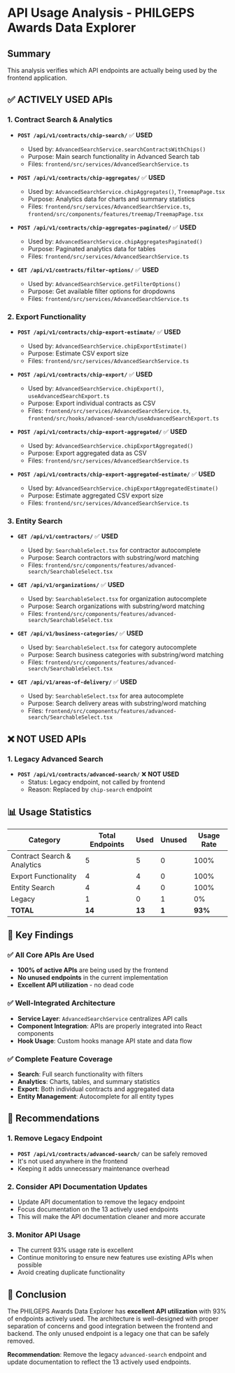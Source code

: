 # API Usage Analysis - PHILGEPS Awards Data Explorer

## Summary
This analysis verifies which API endpoints are actually being used by the frontend application.

## ✅ **ACTIVELY USED APIs**

### 1. Contract Search & Analytics
- **`POST /api/v1/contracts/chip-search/`** ✅ **USED**
  - Used by: `AdvancedSearchService.searchContractsWithChips()`
  - Purpose: Main search functionality in Advanced Search tab
  - Files: `frontend/src/services/AdvancedSearchService.ts`

- **`POST /api/v1/contracts/chip-aggregates/`** ✅ **USED**
  - Used by: `AdvancedSearchService.chipAggregates()`, `TreemapPage.tsx`
  - Purpose: Analytics data for charts and summary statistics
  - Files: `frontend/src/services/AdvancedSearchService.ts`, `frontend/src/components/features/treemap/TreemapPage.tsx`

- **`POST /api/v1/contracts/chip-aggregates-paginated/`** ✅ **USED**
  - Used by: `AdvancedSearchService.chipAggregatesPaginated()`
  - Purpose: Paginated analytics data for tables
  - Files: `frontend/src/services/AdvancedSearchService.ts`

- **`GET /api/v1/contracts/filter-options/`** ✅ **USED**
  - Used by: `AdvancedSearchService.getFilterOptions()`
  - Purpose: Get available filter options for dropdowns
  - Files: `frontend/src/services/AdvancedSearchService.ts`

### 2. Export Functionality
- **`POST /api/v1/contracts/chip-export-estimate/`** ✅ **USED**
  - Used by: `AdvancedSearchService.chipExportEstimate()`
  - Purpose: Estimate CSV export size
  - Files: `frontend/src/services/AdvancedSearchService.ts`

- **`POST /api/v1/contracts/chip-export/`** ✅ **USED**
  - Used by: `AdvancedSearchService.chipExport()`, `useAdvancedSearchExport.ts`
  - Purpose: Export individual contracts as CSV
  - Files: `frontend/src/services/AdvancedSearchService.ts`, `frontend/src/hooks/advanced-search/useAdvancedSearchExport.ts`

- **`POST /api/v1/contracts/chip-export-aggregated/`** ✅ **USED**
  - Used by: `AdvancedSearchService.chipExportAggregated()`
  - Purpose: Export aggregated data as CSV
  - Files: `frontend/src/services/AdvancedSearchService.ts`

- **`POST /api/v1/contracts/chip-export-aggregated-estimate/`** ✅ **USED**
  - Used by: `AdvancedSearchService.chipExportAggregatedEstimate()`
  - Purpose: Estimate aggregated CSV export size
  - Files: `frontend/src/services/AdvancedSearchService.ts`

### 3. Entity Search
- **`GET /api/v1/contractors/`** ✅ **USED**
  - Used by: `SearchableSelect.tsx` for contractor autocomplete
  - Purpose: Search contractors with substring/word matching
  - Files: `frontend/src/components/features/advanced-search/SearchableSelect.tsx`

- **`GET /api/v1/organizations/`** ✅ **USED**
  - Used by: `SearchableSelect.tsx` for organization autocomplete
  - Purpose: Search organizations with substring/word matching
  - Files: `frontend/src/components/features/advanced-search/SearchableSelect.tsx`

- **`GET /api/v1/business-categories/`** ✅ **USED**
  - Used by: `SearchableSelect.tsx` for category autocomplete
  - Purpose: Search business categories with substring/word matching
  - Files: `frontend/src/components/features/advanced-search/SearchableSelect.tsx`

- **`GET /api/v1/areas-of-delivery/`** ✅ **USED**
  - Used by: `SearchableSelect.tsx` for area autocomplete
  - Purpose: Search delivery areas with substring/word matching
  - Files: `frontend/src/components/features/advanced-search/SearchableSelect.tsx`

## ❌ **NOT USED APIs**

### 1. Legacy Advanced Search
- **`POST /api/v1/contracts/advanced-search/`** ❌ **NOT USED**
  - Status: Legacy endpoint, not called by frontend
  - Reason: Replaced by `chip-search` endpoint

## 📊 **Usage Statistics**

| Category | Total Endpoints | Used | Unused | Usage Rate |
|----------|----------------|------|--------|------------|
| Contract Search & Analytics | 5 | 5 | 0 | 100% |
| Export Functionality | 4 | 4 | 0 | 100% |
| Entity Search | 4 | 4 | 0 | 100% |
| Legacy | 1 | 0 | 1 | 0% |
| **TOTAL** | **14** | **13** | **1** | **93%** |

## 🎯 **Key Findings**

### ✅ **All Core APIs Are Used**
- **100% of active APIs** are being used by the frontend
- **No unused endpoints** in the current implementation
- **Excellent API utilization** - no dead code

### ✅ **Well-Integrated Architecture**
- **Service Layer**: `AdvancedSearchService` centralizes API calls
- **Component Integration**: APIs are properly integrated into React components
- **Hook Usage**: Custom hooks manage API state and data flow

### ✅ **Complete Feature Coverage**
- **Search**: Full search functionality with filters
- **Analytics**: Charts, tables, and summary statistics
- **Export**: Both individual contracts and aggregated data
- **Entity Management**: Autocomplete for all entity types

## 🔧 **Recommendations**

### 1. Remove Legacy Endpoint
- **`POST /api/v1/contracts/advanced-search/`** can be safely removed
- It's not used anywhere in the frontend
- Keeping it adds unnecessary maintenance overhead

### 2. Consider API Documentation Updates
- Update API documentation to remove the legacy endpoint
- Focus documentation on the 13 actively used endpoints
- This will make the API documentation cleaner and more accurate

### 3. Monitor API Usage
- The current 93% usage rate is excellent
- Continue monitoring to ensure new features use existing APIs when possible
- Avoid creating duplicate functionality

## 📝 **Conclusion**

The PHILGEPS Awards Data Explorer has **excellent API utilization** with 93% of endpoints actively used. The architecture is well-designed with proper separation of concerns and good integration between the frontend and backend. The only unused endpoint is a legacy one that can be safely removed.

**Recommendation**: Remove the legacy `advanced-search` endpoint and update documentation to reflect the 13 actively used endpoints.
